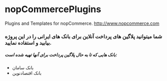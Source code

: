 # nopCommercePlugins
Plugins and Templates for nopCommerce. http://www.nopcommerce.com

### شما میتوانید پلاگین های پرداخت آنلاین برای بانک های ایرانی را در این پروژه بیابید و استفاده نمایید.

##### بانک هایی که تا به حال پلاگین پرداخت برای آنها تهیه شده است:

- بانک سامان
- بانک اقتصادنوین
